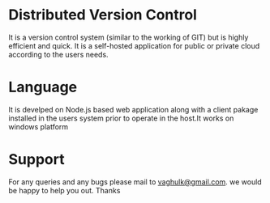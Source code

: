 # Distributed Version Control

It is a version control system (similar to the working of GIT) but is highly efficient and quick. It is a self-hosted application for public or private cloud according to the users needs.   
  
# Language
  
It is develped on Node.js based web application along with a client pakage installed in the users system prior to operate in the host.It works on windows platform
      
      
# Support
    
For any queries and any bugs please mail to vaghulk@gmail.com. we would be happy to help you out. Thanks
      
      
      
